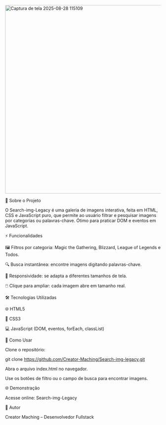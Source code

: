<img width="1338" height="610" alt="Captura de tela 2025-08-28 115109" src="https://github.com/user-attachments/assets/fb975842-0d28-41a9-92d5-855581e532d2" />

🎯 Sobre o Projeto

O Search-img-Legacy é uma galeria de imagens interativa, feita em HTML, CSS e JavaScript puro, que permite ao usuário filtrar e pesquisar imagens por categorias ou palavras-chave. Ótimo para praticar DOM e eventos em JavaScript.

⚡ Funcionalidades

🖼️ Filtros por categoria: Magic the Gathering, Blizzard, League of Legends e Todos.

🔍 Busca instantânea: encontre imagens digitando palavras-chave.

📱 Responsividade: se adapta a diferentes tamanhos de tela.

🖱️ Clique para ampliar: cada imagem abre em tamanho real.

🛠️ Tecnologias Utilizadas

🌐 HTML5

🎨 CSS3

💻 JavaScript (DOM, eventos, forEach, classList)

🚀 Como Usar

Clone o repositório:

git clone https://github.com/Creator-Maching/Search-img-legacy.git


Abra o arquivo index.html no navegador.

Use os botões de filtro ou o campo de busca para encontrar imagens.

🌐 Demonstração

Acesse online: Search-img-Legacy

👤 Autor

Creator Maching – Desenvolvedor Fullstack
